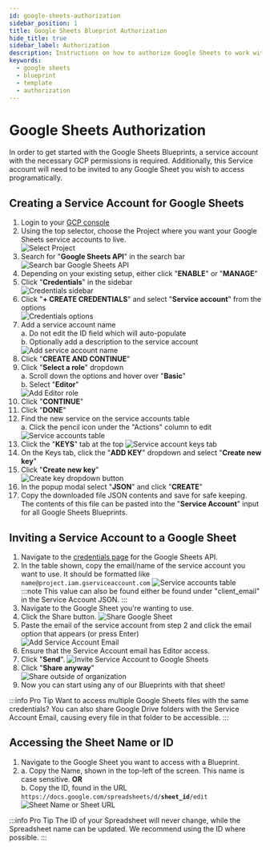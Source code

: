 ```yaml
---
id: google-sheets-authorization
sidebar_position: 1
title: Google Sheets Blueprint Authorization
hide_title: true
sidebar_label: Authorization
description: Instructions on how to authorize Google Sheets to work with Shipyard's low-code Google Sheets templates.
keywords:
  - google sheets
  - blueprint
  - template
  - authorization
---
```


# Google Sheets Authorization

In order to get started with the Google Sheets Blueprints, a service account with the necessary GCP permissions is required. Additionally, this Service account will need to be invited to any Google Sheet you wish to access programatically.

## Creating a Service Account for Google Sheets

1. Login to your [GCP console](https://console.cloud.google.com/)  
2. Using the top selector, choose the Project where you want your Google Sheets service accounts to live.  
![Select Project](../../.gitbook/assets/shipyard_2021_09_15_17_36_07.png)
3. Search for "**Google Sheets API**" in the search bar  
	![Search bar Google Sheets API](../../.gitbook/assets/google-sheets-search-bar.png)  
3. Depending on your existing setup, either click "**ENABLE**" or "**MANAGE**"
4. Click "**Credentials**" in the sidebar  
	![Credentials sidebar](../../.gitbook/assets/google-sheets-credentials-sidebar.png)  
5. Click "**+ CREATE CREDENTIALS**" and select "**Service account**" from the options  
	![Credentials options](../../.gitbook/assets/google-sheets-create-credentials-options.png)  
6. Add a service account name  
	a. Do not edit the ID field which will auto-populate  
	b. Optionally add a description to the service account  
	![Add service account name](../../.gitbook/assets/google-sheets-service-account-name.png)  
7. Click "**CREATE AND CONTINUE**"  
8. Click "**Select a role**" dropdown  
	a. Scroll down the options and hover over "**Basic**"  
	b. Select "**Editor**"  
	![Add Editor role](../../.gitbook/assets/google-sheets-basic-editor-role-selection.png)  
9. Click "**CONTINUE**"  
10. Click "**DONE**"  
11. Find the new service on the service accounts table  
	a. Click the pencil icon under the "Actions" column to edit
	![Service accounts table](../../.gitbook/assets/google-sheets-service-accounts-table-edit.png)  
12. Click the "**KEYS**" tab  at the top
	![Service account keys tab](../../.gitbook/assets/google-sheets-service-account-tabs.png)  
13. On the Keys tab, click the "**ADD KEY**" dropdown  and select "**Create new key**"
14. Click "**Create new key**"  
	![Create key dropdown button](../../.gitbook/assets/service-account-add-key-button.png)  
15. In the popup modal select "**JSON**"  and click "**CREATE**"
16. Copy the downloaded file JSON contents and save for safe keeping. The contents of this file can be pasted into the "**Service Account**" input for all Google Sheets Blueprints.

## Inviting a Service Account to a Google Sheet

1. Navigate to the [credentials page](https://console.cloud.google.com/apis/api/sheets.googleapis.com/credentials) for the Google Sheets API. 
2. In the table shown, copy the email/name of the service account you want to use. It should be formatted like `name@project.iam.gserviceaccount.com`
![Service accounts table](../../.gitbook/assets/google-sheets-service-accounts-table-edit.png)  
:::note
This value can also be found either be found under "client_email" in the Service Account JSON.
:::
3. Navigate to the Google Sheet you're wanting to use.
4. Click the Share button.
![Share Google Sheet](../../.gitbook/assets/shipyard_2021_09_17_17_33_14.png)
5. Paste the email of the service account from step 2 and click the email option that appears (or press Enter)  
![Add Service Account Email](../../.gitbook/assets/shipyard_2021_09_17_17_40_05.png)
6. Ensure that the Service Account email has Editor access.
7. Click "**Send**".
![Invite Service Account to Google Sheets](../../.gitbook/assets/shipyard_2021_09_17_17_40_53.png)
8. Click "**Share anyway**"  
![Share outside of organization](../../.gitbook/assets/shipyard_2021_09_17_17_41_28.png)
9. Now you can start using any of our Blueprints with that sheet!

:::info Pro Tip
Want to access multiple Google Sheets files with the same credentials? You can also share Google Drive folders with the Service Account Email, causing every file in that folder to be accessible.
:::

## Accessing the Sheet Name or ID
1. Navigate to the Google Sheet you want to access with a Blueprint. 
2. a. Copy the Name, shown in the top-left of the screen. This name is case sensitive.  **OR**  
b. Copy the ID, found in the URL `https://docs.google.com/spreadsheets/d/`**`sheet_id`**`/edit`
![Sheet Name or Sheet URL](../../.gitbook/assets/shipyard_2021_09_19_15_13_12.png)

:::info Pro Tip
The ID of your Spreadsheet will never change, while the Spreadsheet name can be updated. We recommend using the ID where possible.
:::
